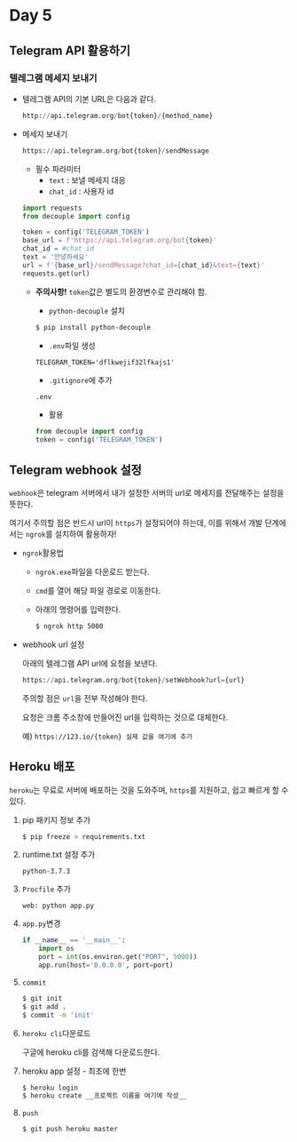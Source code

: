# Day 5

## Telegram API 활용하기

### 텔레그램 메세지 보내기

- 텔레그램 API의 기본 URL은 다음과 같다.

  ```python
  http://api.telegram.org/bot{token}/{method_name}
  ```

- 메세지 보내기

  ```python
  https://api.telegram.org/bot{token}/sendMessage
  ```

  - 필수 파라미터
    - `text` : 보낼 메세지 대응
    - `chat_id` : 사용자 id

  ```python
  import requests
  from decouple import config
  
  token = config('TELEGRAM_TOKEN')
  base_url = f'https://api.telegram.org/bot{token}'
  chat_id = #chat_id
  text = '안녕하세요'
  url = f'{base_url}/sendMessage?chat_id={chat_id}&text={text}'
  requests.get(url)
  ```

  - **주의사항!** `token`값은 별도의 환경변수로 관리해야 함.

    - `python-decouple` 설치

    ```bash
    $ pip install python-decouple
    ```

    - `.env`파일 생성

    ```
    TELEGRAM_TOKEN='dflkwejif32lfkajs1'
    ```

    - `.gitignore`에 추가

    ```bash
    .env
    ```

    - 활용

    ```python
    from decouple import config
    token = config('TELEGRAM_TOKEN')
    ```

    

## Telegram webhook 설정

`webhook`은 telegram 서버에서 내가 설정한 서버의 url로 메세지를 전달해주는 설정을 뜻한다.

여기서 주의할 점은 반드시 url이 `https`가 설정되어야 하는데, 이를 위해서 개발 단계에서는 `ngrok`를 설치하여 활용하자!

- `ngrok`활용법

  - `ngrok.exe`파일을 다운로드 받는다.

  - `cmd`를 열어 해당 파일 경로로 이동한다.

  - 아래의 명령어를 입력한다.

    ```bash
    $ ngrok http 5000
    ```

- webhook url 설정

  아래의 텔레그램 API url에 요청을 보낸다.

  ```python
  https://api.telegram.org/bot{token}/setWebhook?url={url}
  ```

  주의할 점은 `url`을 전부 작성해야 한다. 

  요청은 크롬 주소창에 만들어진 url을 입력하는 것으로 대체한다.

  예) `https://123.io/{token} 실제 값을 여기에 추가`




## Heroku 배포

`heroku`는 무료로 서버에 배포하는 것을 도와주며, `https`를 지원하고, 쉽고 빠르게 할 수 있다.

1. pip 패키지 정보 추가

   ```bash
   $ pip freeze > requirements.txt
   ```

2. runtime.txt 설정 추가

   ```
   python-3.7.3
   ```

3. `Procfile` 추가

   ```
   web: python app.py
   ```

4. `app.py`변경

   ```python
   if __name__ == '__main__':
       import os
       port = int(os.environ.get("PORT", 5000))
       app.run(host='0.0.0.0', port=port)
   ```

5. `commit`

   ```bash
   $ git init
   $ git add .
   $ commit -m 'init'
   ```

6. `heroku cli`다운로드

   구글에 heroku cli를 검색해 다운로드한다.

7. heroku app 설정 - 최초에 한번

   ```bash
   $ heroku login
   $ heroku create __프로젝트 이름을 여기에 작성__
   ```

8. `push`

   ```bash
   $ git push heroku master
   ```

   


